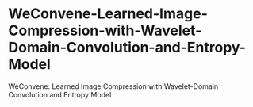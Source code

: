 # WeConvene-Learned-Image-Compression-with-Wavelet-Domain-Convolution-and-Entropy-Model
WeConvene: Learned Image Compression with  Wavelet-Domain Convolution and Entropy Model
